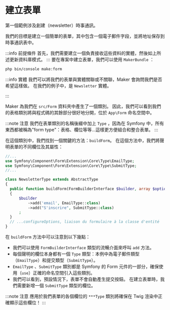 # 建立表單

第一個範例涉及創建（newsletter）時事通訊。

我們的目標是建立一個簡單的表單，其中包含一個電子郵件字段，並將地址保存到時事通訊表中。

:::info 前提條件
首先，我們需要建立一個負責接收這些資料的實體，然後如上所述更新資料庫模式。
:::
要在專案中建立表單，我們可以使用 `MakerBundle` ：

```bash
php bin/console make:form
```

:::info 實體
我們可以將我們的表單與實體關聯或不關聯，Maker 會詢問我們是否希望這樣做。 在我們的例子中，是 `Newsletter` 實體。

:::

Maker 為我們在 `src/Form` 資料夾中產生了一個類別。 因此，我們可以看到我們的表格類別將與程式碼的其餘部分很好地分開，位於 `App\Form` 命名空間中。

:::note 注意
我們在表單類別的名稱後綴中加上 `Type` ，因為在 Symfony 中，所有東西都被稱為"form type"：表格、欄位等等...這樣更方便組合和整合表單。
:::

在這個類別中，我們找到一個關鍵的方法：`buildForm`。 在這個方法中，我們將聲明表單的不同欄位及其屬性：

```php
//...
use Symfony\Component\Form\Extension\Core\Type\EmailType;
use Symfony\Component\Form\Extension\Core\Type\SubmitType;
//...

class NewsletterType extends AbstractType
{
  public function buildForm(FormBuilderInterface $builder, array $options)
  {
      $builder
          ->add('email', EmailType::class)
          ->add("S'inscrire", SubmitType::class)
      ;
  }
  // ...configureOptions, liaison du formulaire à la classe d'entité
}
```

在 `buildForm` 方法中可以注意到以下幾點：

-   我們可以使用 `FormBuilderInterface` 類型的流暢介面來呼叫 `add` 方法。
-   每個聲明的欄位本身都有一個 `Type` 類型：本例中為電子郵件類型（`EmailType`）和提交類型（`SubmitType`）。
-   `EmailType` 、`SubmitType` 類別都是 Symfony 的 Form 元件的一部分，確保使用（`use`）正確的命名空間引入這些類別。
-   我們可以看到，預設情況下，表單不會自動產生提交按鈕。 在建立表單時，我們需要新增一個 `SubmitType` 類型的欄位。

:::note 注意
應用於我們表單的各個欄位的 `***Type` 類別將確保在 Twig 渲染中正確顯示這些欄位！
:::
